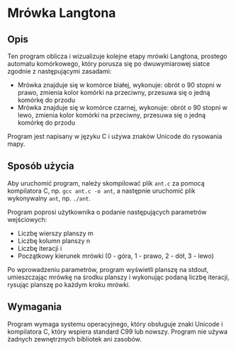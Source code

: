 # Mrówka Langtona

## Opis
Ten program oblicza i wizualizuje kolejne etapy mrówki Langtona, prostego automatu komórkowego, który porusza się po dwuwymiarowej siatce zgodnie z następującymi zasadami:

- Mrówka znajduje się w komórce białej, wykonuje: obrót o 90 stopni w prawo, zmienia kolor komórki na przeciwny,  przesuwa się o jedną komórkę do przodu
- Mrówka znajduje się w komórce czarnej, wykonuje: obrót o 90 stopni w lewo, zmienia kolor komórki na przeciwny,  przesuwa się o jedną komórkę do przodu

Program jest napisany w języku C i używa znaków Unicode do rysowania mapy.

## Sposób użycia
Aby uruchomić program, należy skompilować plik `ant.c` za pomocą kompilatora C, np. `gcc ant.c -o ant`, a następnie uruchomić plik wykonywalny `ant`, np. `./ant`.

Program poprosi użytkownika o podanie następujących parametrów wejściowych:

- Liczbę wierszy planszy m
- Liczbę kolumn planszy n
- Liczbę iteracji i
- Początkowy kierunek mrówki (0 - góra, 1 - prawo, 2 - dół, 3 - lewo)

Po wprowadzeniu parametrów, program wyświetli planszę na stdout, umieszczając mrówkę na środku planszy i wykonując podaną liczbę iteracji, rysując planszę po każdym kroku mrówki.

## Wymagania
Program wymaga systemu operacyjnego, który obsługuje znaki Unicode i kompilatora C, który wspiera standard C99 lub nowszy. Program nie używa żadnych zewnętrznych bibliotek ani zasobów.

